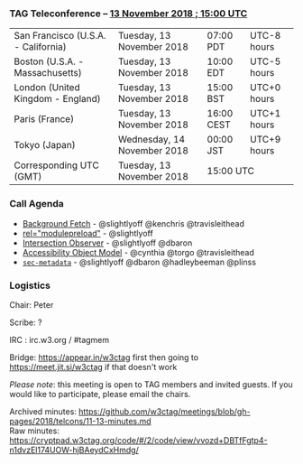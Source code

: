 ### TAG Teleconference – [13 November 2018 ; 15:00 UTC](https://www.timeanddate.com/worldclock/converter.html?iso=20181113T150000&p1=224&p2=43&p3=136&p4=195&p5=248)

<table>
<tr><td> San Francisco (U.S.A. - California) <td> Tuesday, 13 November 2018 <td> 07:00 PDT <td> UTC-8 hours
<tr><td> Boston (U.S.A. - Massachusetts) <td> Tuesday, 13 November 2018 <td> 10:00 EDT <td> UTC-5 hours
<tr><td> London (United Kingdom - England) <td> Tuesday, 13 November 2018 <td> 15:00 BST <td> UTC+0 hours
<tr><td> Paris (France) <td> Tuesday, 13 November 2018 <td> 16:00 CEST <td> UTC+1 hours
<tr><td> Tokyo (Japan) <td> Wednesday, 14 November 2018 <td> 00:00 JST <td> UTC+9 hours
<tr><td> Corresponding UTC (GMT) <td> Tuesday, 13 November 2018 <td colspan=2> 15:00 UTC
</table>

### Call Agenda

* [Background Fetch](https://github.com/w3ctag/design-reviews/issues/279) - @slightlyoff @kenchris @travisleithead
* [<link> rel="modulepreload"](https://github.com/w3ctag/design-reviews/issues/213) - @slightlyoff
* [Intersection Observer](https://github.com/w3ctag/design-reviews/issues/197) - @slightlyoff @dbaron
* [Accessibility Object Model](https://github.com/w3ctag/design-reviews/issues/134) - @cynthia @torgo @travisleithead
* [`sec-metadata`](https://github.com/w3ctag/design-reviews/issues/280) - @slightlyoff @dbaron @hadleybeeman @plinss


### Logistics

Chair: Peter

Scribe: ?

IRC : irc.w3.org / #tagmem

Bridge: https://appear.in/w3ctag first then going to https://meet.jit.si/w3ctag if that doesn't work

*Please note*: this meeting is open to TAG members and invited guests. If you would like to participate, please email the chairs.

Archived minutes: https://github.com/w3ctag/meetings/blob/gh-pages/2018/telcons/11-13-minutes.md  
Raw minutes: https://cryptpad.w3ctag.org/code/#/2/code/view/vvozd+DBTfFgtp4-n1dvzEl174UOW-hjBAeydCxHmdg/
